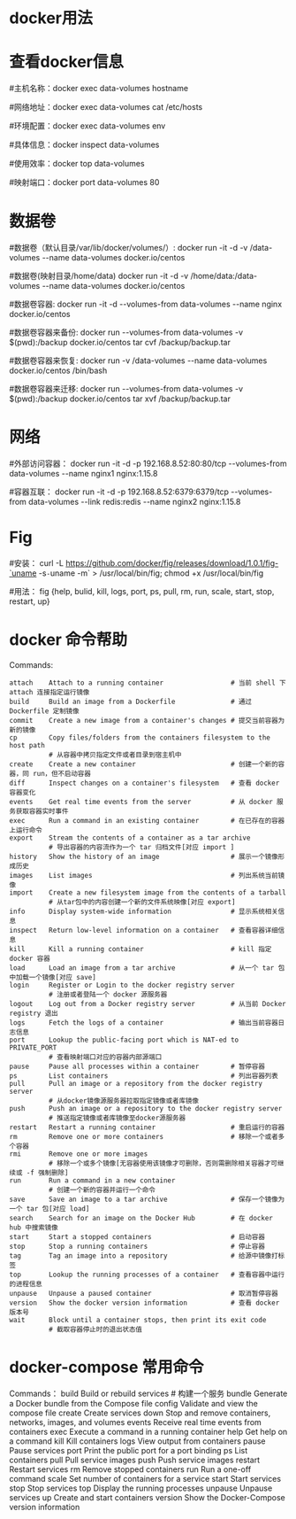 # docker用法

# 查看docker信息
#主机名称：docker exec data-volumes hostname

#网络地址：docker exec data-volumes cat /etc/hosts

#环境配置：docker exec data-volumes env

#具体信息：docker inspect data-volumes

#使用效率：docker top data-volumes 

#映射端口：docker port data-volumes  80

# 数据卷
#数据卷（默认目录/var/lib/docker/volumes/）:
docker run -it -d -v /data-volumes --name data-volumes docker.io/centos 

#数据卷(映射目录/home/data)
docker run -it -d -v /home/data:/data-volumes --name data-volumes docker.io/centos 

#数据卷容器: 
docker run -it -d --volumes-from data-volumes --name nginx docker.io/centos

#数据卷容器来备份: 
docker run --volumes-from data-volumes -v $(pwd):/backup docker.io/centos tar cvf /backup/backup.tar

#数据卷容器来恢复: 
docker run -v /data-volumes --name data-volumes docker.io/centos /bin/bash

#数据卷容器来迁移: 
docker run --volumes-from data-volumes -v $(pwd):/backup docker.io/centos tar xvf /backup/backup.tar

# 网络
#外部访问容器：
docker run -it -d -p 192.168.8.52:80:80/tcp --volumes-from data-volumes --name nginx1 nginx:1.15.8

#容器互联：
docker run -it -d -p 192.168.8.52:6379:6379/tcp --volumes-from data-volumes --link redis:redis --name nginx2 nginx:1.15.8

# Fig
#安装：
curl -L https://github.com/docker/fig/releases/download/1.0.1/fig-`uname -s`-`uname -m` > /usr/local/bin/fig; chmod +x /usr/local/bin/fig

#用法：
fig {help, bulid, kill, logs, port, ps, pull, rm, run, scale, start, stop, restart, up}

# docker 命令帮助
Commands:

    attach    Attach to a running container                 # 当前 shell 下 attach 连接指定运行镜像
    build     Build an image from a Dockerfile              # 通过 Dockerfile 定制镜像
    commit    Create a new image from a container's changes # 提交当前容器为新的镜像
    cp        Copy files/folders from the containers filesystem to the host path
              # 从容器中拷贝指定文件或者目录到宿主机中
    create    Create a new container                        # 创建一个新的容器，同 run，但不启动容器
    diff      Inspect changes on a container's filesystem   # 查看 docker 容器变化
    events    Get real time events from the server          # 从 docker 服务获取容器实时事件
    exec      Run a command in an existing container        # 在已存在的容器上运行命令
    export    Stream the contents of a container as a tar archive   
              # 导出容器的内容流作为一个 tar 归档文件[对应 import ]
    history   Show the history of an image                  # 展示一个镜像形成历史
    images    List images                                   # 列出系统当前镜像
    import    Create a new filesystem image from the contents of a tarball  
              # 从tar包中的内容创建一个新的文件系统映像[对应 export]
    info      Display system-wide information               # 显示系统相关信息
    inspect   Return low-level information on a container   # 查看容器详细信息
    kill      Kill a running container                      # kill 指定 docker 容器
    load      Load an image from a tar archive              # 从一个 tar 包中加载一个镜像[对应 save]
    login     Register or Login to the docker registry server   
              # 注册或者登陆一个 docker 源服务器
    logout    Log out from a Docker registry server         # 从当前 Docker registry 退出
    logs      Fetch the logs of a container                 # 输出当前容器日志信息
    port      Lookup the public-facing port which is NAT-ed to PRIVATE_PORT
              # 查看映射端口对应的容器内部源端口
    pause     Pause all processes within a container        # 暂停容器
    ps        List containers                               # 列出容器列表
    pull      Pull an image or a repository from the docker registry server
              # 从docker镜像源服务器拉取指定镜像或者库镜像
    push      Push an image or a repository to the docker registry server
              # 推送指定镜像或者库镜像至docker源服务器
    restart   Restart a running container                   # 重启运行的容器
    rm        Remove one or more containers                 # 移除一个或者多个容器
    rmi       Remove one or more images                 
              # 移除一个或多个镜像[无容器使用该镜像才可删除，否则需删除相关容器才可继续或 -f 强制删除]
    run       Run a command in a new container
              # 创建一个新的容器并运行一个命令
    save      Save an image to a tar archive                # 保存一个镜像为一个 tar 包[对应 load]
    search    Search for an image on the Docker Hub         # 在 docker hub 中搜索镜像
    start     Start a stopped containers                    # 启动容器
    stop      Stop a running containers                     # 停止容器
    tag       Tag an image into a repository                # 给源中镜像打标签
    top       Lookup the running processes of a container   # 查看容器中运行的进程信息
    unpause   Unpause a paused container                    # 取消暂停容器
    version   Show the docker version information           # 查看 docker 版本号
    wait      Block until a container stops, then print its exit code   
              # 截取容器停止时的退出状态值

# docker-compose 常用命令
Commands：
  build       Build or rebuild services                        # 构建一个服务
  bundle      Generate a Docker bundle from the Compose file
  config      Validate and view the compose file
  create      Create services
  down        Stop and remove containers, networks, images, and volumes
  events      Receive real time events from containers
  exec        Execute a command in a running container
  help        Get help on a command
  kill        Kill containers
  logs        View output from containers
  pause       Pause services
  port        Print the public port for a port binding
  ps          List containers
  pull        Pull service images
  push        Push service images
  restart     Restart services
  rm          Remove stopped containers
  run         Run a one-off command
  scale       Set number of containers for a service
  start       Start services
  stop        Stop services
  top         Display the running processes
  unpause     Unpause services
  up          Create and start containers
  version     Show the Docker-Compose version information
